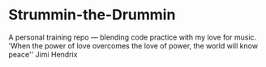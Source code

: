 # Strummin-the-Drummin
A personal training repo — blending code practice with my love for music.
'When the power of love overcomes the love of power, the world will know peace'' Jimi Hendrix
